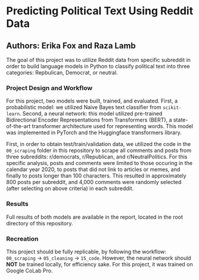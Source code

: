 # Predicting Political Text Using Reddit Data
## Authors: Erika Fox and Raza Lamb

The goal of this project was to utilize Reddit data from specific subreddit in order to build language models in Python to classify political text into three categories: Repbulican, Democrat, or neutral.

### Project Design and Workflow

For this project, two models were built, trained, and evaluated. First, a probabilistic model: we utilized Naive Bayes text classifier from `scikit-learn`. Second, a neural network: this model utilized pre-trained Bidirectional Encoder Representations from Transformers (BERT), a state-of-the-art transformer architecture used for representing words. This model was implemented in PyTorch and the Huggingface transformers library.

First, in order to obtain test/train/validation data, we utilized the code in the `00_scraping` folder in this repository to scrape all comments and posts from three subreddits: r/democrats, r/Republican, and r/NeutralPolitics. For this specific analysis, posts and comments were limited to those occuring in the calendar year 2020, to posts that did not link to articles or memes, and finally to posts longer than 100 characters. This resulted in approximately 800 posts per subreddit, and 4,000 comments were randomly selected (after selecting on above criteria) in each subreddit.

### Results

Full results of both models are available in the report, located in the root directory of this repository.

### Recreation

This project should be fully replicable, by following the workflow: `00_scraping` -> `05_cleaning` -> `15_code`. However, the neural network should **NOT** be trained locally, for efficiency sake. For this project, it was trained on Google CoLab Pro.




